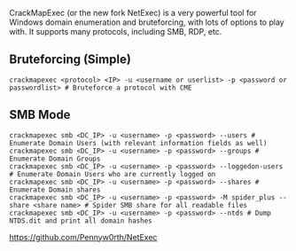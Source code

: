 CrackMapExec (or the new fork NetExec) is a very powerful tool for Windows domain enumeration and bruteforcing, with lots of options to play with. It supports many protocols, including SMB, RDP, etc. 

## Bruteforcing (Simple)
```shell
crackmapexec <protocol> <IP> -u <username or userlist> -p <password or passwordlist> # Bruteforce a protocol with CME
```
## SMB Mode
```shell
crackmapexec smb <DC_IP> -u <username> -p <password> --users # Enumerate Domain Users (with relevant information fields as well)
crackmapexec smb <DC_IP> -u <username> -p <password> --groups # Enumerate Domain Groups
crackmapexec smb <DC_IP> -u <username> -p <password> --loggedon-users # Enumerate Domain Users who are currently logged on
crackmapexec smb <DC_IP> -u <username> -p <password> --shares # Enumerate Domain shares
crackmapexec smb <DC_IP> -u <username> -p <password> -M spider_plus --share <share name> # Spider SMB share for all readable files
crackmapexec smb <DC_IP> -u <username> -p <password> --ntds # Dump NTDS.dit and print all domain hashes
```

https://github.com/Pennyw0rth/NetExec

